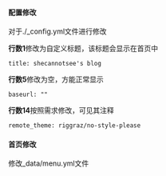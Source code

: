 #### 配置修改

对于./_config.yml文件进行修改

**行数1**修改为自定义标题，该标题会显示在首页中

```
title: shecannotsee's blog
```

**行数5**修改为空，方能正常显示

```
baseurl: ""
```

**行数14**按照需求修改，可见其注释

```
remote_theme: riggraz/no-style-please
```



#### 首页修改

修改_data/menu.yml文件


